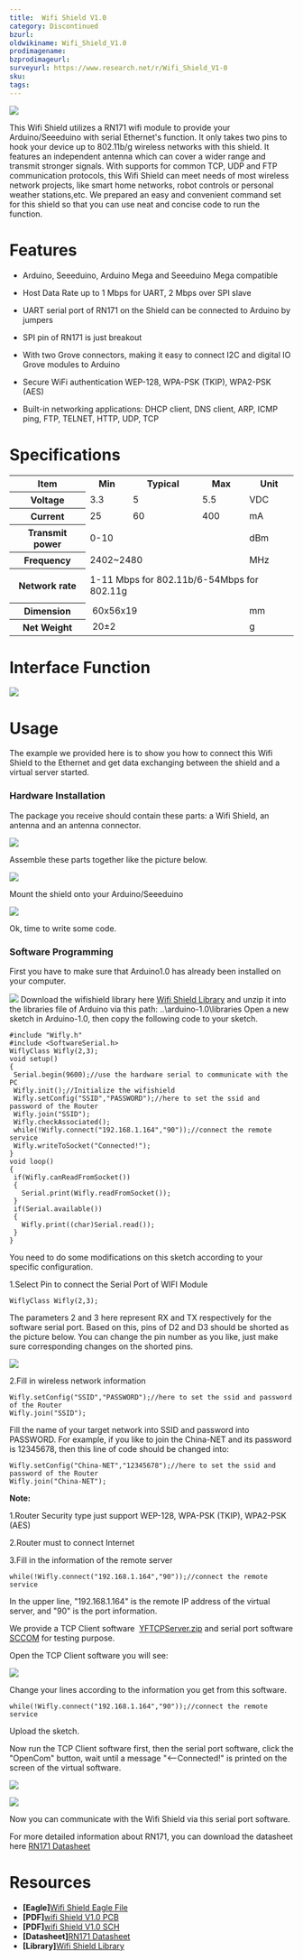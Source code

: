 ```yaml
---
title:  Wifi Shield V1.0‏‎
category: Discontinued
bzurl:
oldwikiname: Wifi_Shield_V1.0‏‎
prodimagename:
bzprodimageurl:
surveyurl: https://www.research.net/r/Wifi_Shield_V1-0
sku:
tags:
---
```


![](https://github.com/SeeedDocument/Wifi_Shield_v1.0/raw/master/img/Wifishield.jpg)

This Wifi Shield utilizes a RN171 wifi module to provide your Arduino/Seeeduino with serial Ethernet's function. It only takes two pins to hook your device up to 802.11b/g wireless networks with this shield. It features an independent antenna which can cover a wider range and transmit stronger signals. With supports for common TCP, UDP and FTP communication protocols, this Wifi Shield can meet needs of most wireless network projects, like smart home networks, robot controls or personal weather stations,etc. We prepared an easy and convenient command set for this shield so that you can use neat and concise code to run the function.



#   Features   #

- Arduino, Seeeduino, Arduino Mega and Seeeduino Mega compatible

- Host Data Rate up to 1 Mbps for UART, 2 Mbps over SPI slave

- UART serial port of RN171 on the Shield can be connected to Arduino by jumpers

- SPI pin of RN171 is just breakout

- With two Grove connectors, making it easy to connect I2C and digital IO Grove modules to Arduino

- Secure WiFi authentication WEP-128, WPA-PSK (TKIP), WPA2-PSK (AES)

- Built-in networking applications: DHCP client, DNS client, ARP, ICMP ping, FTP, TELNET, HTTP, UDP, TCP

#   Specifications   #

<table  cellspacing="0" width="80%">
<tr>
<th scope="col"> Item
</th>
<th scope="col"> Min
</th>
<th scope="col"> Typical
</th>
<th scope="col"> Max
</th>
<th scope="col"> Unit
</th></tr>
<tr>
<th scope="row"> Voltage
</th>
<td> 3.3
</td>
<td> 5
</td>
<td> 5.5
</td>
<td> VDC
</td></tr>
<tr>
<th scope="row"> Current
</th>
<td> 25
</td>
<td> 60
</td>
<td> 400
</td>
<td> mA
</td></tr>
<tr>
<th scope="row"> Transmit power
</th>
<td colspan="3"> 0-10
</td>
<td> dBm
</td></tr>
<tr>
<th scope="row"> Frequency
</th>
<td colspan="3"> 2402~2480
</td>
<td> MHz
</td></tr>
<tr>
<th scope="row">
<p>Network rate<br/>
</p>
</th>
<td colspan="4"> 1-11 Mbps for 802.11b/6-54Mbps for 802.11g
</td></tr>
<tr>
<th scope="row"> Dimension
</th>
<td colspan="3">  60x56x19
</td>
<td> mm
</td></tr>
<tr>
<th scope="row"> Net Weight
</th>
<td colspan="3">  20±2
</td>
<td> g
</td></tr></table>

#   Interface Function

![](https://github.com/SeeedDocument/Wifi_Shield_v1.0/raw/master/img/Wifishield009.jpg)

#   Usage   #

The example we provided here is to show you how to connect this Wifi Shield to the Ethernet and get data exchanging between the shield and a virtual server started.

###   Hardware Installation   ###

The package you receive should contain these parts: a Wifi Shield, an antenna and an antenna connector.

![](https://github.com/SeeedDocument/Wifi_Shield_v1.0/raw/master/img/Wifishield001.jpg)

Assemble these parts together like the picture below.

![](https://github.com/SeeedDocument/Wifi_Shield_v1.0/raw/master/img/Wifishield002.jpg)

Mount the shield onto your Arduino/Seeeduino

![](https://github.com/SeeedDocument/Wifi_Shield_v1.0/raw/master/img/Wifishield003.jpg)

Ok, time to write some code.

###   Software Programming   ###

First you have to make sure that Arduino1.0 has already been installed on your computer.

![](https://github.com/SeeedDocument/Wifi_Shield_v1.0/raw/master/img/Tb2.jpg)
Download the wifishield library here [Wifi Shield Library](https://github.com/Seeed-Studio/WiFi_Shield) and unzip it into the libraries file of Arduino via this path: ..\arduino-1.0\libraries
Open a new sketch in Arduino-1.0, then copy the following code to your sketch.

```
#include "Wifly.h"
#include <SoftwareSerial.h>
WiflyClass Wifly(2,3);
void setup()
{
 Serial.begin(9600);//use the hardware serial to communicate with the PC
 Wifly.init();//Initialize the wifishield
 Wifly.setConfig("SSID","PASSWORD");//here to set the ssid and password of the Router
 Wifly.join("SSID");
 Wifly.checkAssociated();
 while(!Wifly.connect("192.168.1.164","90"));//connect the remote service
 Wifly.writeToSocket("Connected!");
}
void loop()
{
 if(Wifly.canReadFromSocket())
 {
   Serial.print(Wifly.readFromSocket());
 }
 if(Serial.available())
 {
   Wifly.print((char)Serial.read());
 }
}

```

You need to do some modifications on this sketch according to your specific configuration.

1.Select Pin to connect the Serial Port of WIFI Module

```
WiflyClass Wifly(2,3);

```

The parameters 2 and 3 here represent RX and TX respectively for the software serial port. Based on this, pins of D2 and D3 should be shorted as the picture below. You can change the pin number as you like, just make sure corresponding changes on the shorted pins.

![](https://github.com/SeeedDocument/Wifi_Shield_v1.0/raw/master/img/Wifishield004.jpg)

2.Fill in wireless network information

```
Wifly.setConfig("SSID","PASSWORD");//here to set the ssid and password of the Router
Wifly.join("SSID");
```

Fill the name of your target network into SSID and password into PASSWORD. For example, if you like to join the China-NET and its password is 12345678, then this line of code should be changed into:

```
Wifly.setConfig("China-NET","12345678");//here to set the ssid and password of the Router
Wifly.join("China-NET");
```

**Note:**

1.Router Security type just support WEP-128, WPA-PSK (TKIP), WPA2-PSK (AES)

2.Router must to connect Internet 

3.Fill in the information of the remote server

```
while(!Wifly.connect("192.168.1.164","90"));//connect the remote service
```

In the upper line, "192.168.1.164" is the remote IP address of the virtual server, and "90" is the port information.

We provide a TCP Client software  [YFTCPServer.zip](https://github.com/SeeedDocument/Wifi_Shield_v1.0/raw/master/res/YFTCPServer.zip) and serial port software [SCCOM](https://github.com/SeeedDocument/Wifi_Shield_v1.0/raw/master/res/Sscom32E.zip) for testing purpose.

Open the TCP Client software you will see:

![](https://github.com/SeeedDocument/Wifi_Shield_v1.0/raw/master/img/Wifishield005.jpg)

Change your lines according to the information you get from this software.

```
while(!Wifly.connect("192.168.1.164","90"));//connect the remote service
```

Upload the sketch.

Now run the TCP Client software first, then the serial port software, click the "OpenCom" button, wait until a message "<--Connected!" is printed on the screen of the virtual software.

![](https://github.com/SeeedDocument/Wifi_Shield_v1.0/raw/master/img/Wifishield006.jpg)

![](https://github.com/SeeedDocument/Wifi_Shield_v1.0/raw/master/img/Wifishield007.jpg)

Now you can communicate with the Wifi Shield via this serial port software.

For more detailed information about RN171, you can download the datasheet here [RN171 Datasheet](https://github.com/SeeedDocument/Wifi_Shield_v1.0/raw/master/res/WiFly-RN-UM.pdf)

#   Resources   #

- **[Eagle]**[Wifi Shield Eagle File](https://github.com/SeeedDocument/Wifi_Shield_v1.0/raw/master/res/Wifi_Shield_Eagle.zip)
- **[PDF]**[wifi Shield V1.0 PCB](https://github.com/SeeedDocument/Wifi_Shield_v1.0/raw/master/res/wifi%20Shield%20V1.0.pdf)
- **[PDF]**[wifi Shield V1.0 SCH](https://github.com/SeeedDocument/Wifi_Shield_v1.0/raw/master/res/wifi%20Shield%20V1.0%20SCH.pdf)
- **[Datasheet]**[RN171 Datasheet](https://github.com/SeeedDocument/Wifi_Shield_v1.0/raw/master/res/WiFly-RN-UM.pdf)
- **[Library]**[Wifi Shield Library](https://github.com/Seeed-Studio/WiFi_Shield)
